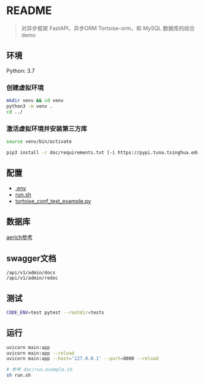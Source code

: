 # README

> 对异步框架 FastAPI，异步ORM Tortoise-orm，和 MySQL 数据库的综合demo

## 环境

Python: 3.7

### 创建虚拟环境

```bash
mkdir venv && cd venv
python3 -m venv .
cd ../
```

### 激活虚拟环境并安装第三方库

```bash
source venv/bin/activate

pip3 install -r doc/requirements.txt [-i https://pypi.tuna.tsinghua.edu.cn/simple]
```

## 配置

- [.env](doc/env.example)
- [run.sh](doc/run.example.sh)
- [tortoise_conf_test_example.py](doc/tortoise_conf_test_example.py)

## 数据库

[aerich参考](doc/aerich.md)

## swagger文档

```text
/api/v1/admin/docs
/api/v1/admin/redoc
```

## 测试

```bash
CODE_ENV=test pytest --rootdir=tests
```

## 运行

```bash
uvicorn main:app
uvicorn main:app --reload
uvicorn main:app --host='127.0.0.1' --port=8000 --reload

# 参考 doc/run.example.sh
sh run.sh
```
